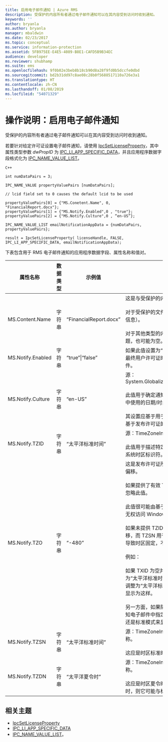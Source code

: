 ```yaml
---
title: 启用电子邮件通知 | Azure RMS
description: 受保护的内容所有者通过电子邮件通知可以在其内容受到访问时收到通知。
keywords: ''
author: bryanla
ms.author: bryanla
manager: mbaldwin
ms.date: 02/23/2017
ms.topic: conceptual
ms.service: information-protection
ms.assetid: 5FB975EE-E4E5-4089-B8E1-CAFD5B9B34EC
audience: developer
ms.reviewer: shubhamp
ms.suite: ems
ms.openlocfilehash: 9f0b02e3beb8b18cb90d8a28f9fd0b5dccfe0dbd
ms.sourcegitcommit: bd2b31dd97c8ae08c28b0f5688517110a726e3a1
ms.translationtype: HT
ms.contentlocale: zh-CN
ms.lasthandoff: 01/08/2019
ms.locfileid: "54071329"
---
```

# <a name="how-to-enable-email-notification"></a>操作说明：启用电子邮件通知

受保护的内容所有者通过电子邮件通知可以在其内容受到访问时收到通知。

若要针对给定许可证设置电子邮件通知，请使用 [IpcSetLicenseProperty](https://msdn.microsoft.com/library/hh535271.aspx)，其中属性类型参数 *dwPropID* 为 [IPC\_LI\_APP\_SPECIFIC\_DATA](https://msdn.microsoft.com/library/hh535287.aspx)，并且应用程序数据字段格式化为 [IPC\_NAME\_VALUE\_LIST](https://msdn.microsoft.com/library/hh535277.aspx)。

    C++

    int numDataPairs = 3;

    IPC_NAME_VALUE propertyValuePairs [numDataPairs];

    // lcid field set to 0 causes the default lcid to be used

    propertyValuePairs[0] = {"MS.Conetent.Name", 0, "FinancialReport.docx"};
    propertyValuePairs[1] = {"MS.Notify.Enabled",0 , "true"};
    propertyValuePairs[2] = {"MS.Notify.Culture",0 , “en-US”};

    IPC_NAME_VALUE_LIST emailNotificationAppData = {numDataPairs, propertyValuePairs};

    result = IpcSetLicenseProperty( licenseHandle, FALSE, IPC_LI_APP_SPECIFIC_DATA, emailNotificationAppData);


下表包含用于 RMS 电子邮件通知的应用程序数据字段、属性名称和值对。


|属性名称 | 数据类型 | 示例值 | 注意 |
|--------------|-----------|---------------|-------|
|MS.Content.Name|字符串|“FinancialReport.docx”|这是与受保护的内容关联的标识符。<br><br> 对于受保护的文件，此值应是文件的名称（不包含任何路径信息）。<br><br> 对于其他类型的内容（如电子邮件），这可能是电子邮件的主题，也可能为空。|
|MS.Notify.Enabled|字符串|“true”&#124;“false”|如果此值设置为“true”，则当有人尝试使用发布许可证来获取最终用户许可证时，会向发布许可证所有者发送通知电子邮件。|
|MS.Notify.Culture|字符串|“en-US”| 源：System.Globalization.CultureInfo.CurrentUICulture.Name <br><br>此值用于确定通知电子邮件的本地化语言以及应在电子邮件中使用的日期/时间和数字格式设置。<br><br>其设置应基于用于创建发布许可证的计算机的用户设置，或基于发布许可证的所有者的首选区域性。|
|MS.Notify.TZID|字符串|“太平洋标准时间”|源：TimeZoneInfo.Local.Id - Windows 时区 ID。<br><br>此值用于描述特定时区及其特征的 Microsoft Windows 操作系统时区标识符。|
|MS.Notify.TZO|字符串|“-480”|这是发布许可证所有者的时区相对于 UTC 时间在分钟方面的偏移。<br><br>如果提供了有效 TZID 值，则会使用它指定的时区偏移，而忽略此值。<br><br>此值很可能由基于非 Windows 的发布平台使用，这些平台无权访问 Windows 操作系统时区 ID 值的列表。<br><br>如果未提供 TZID 值，则此值用于计算通知消息的时间偏移，而 TZSN 用于（与时区值无关）指示时区的名称。 这会导致时区固定，不会在夏令时适用时针对夏令时进行更新。<br><br>例如：<br><br>如果 TXID 为空并且 TZ0 设置为“-420”，而 TZSN 设置为“太平洋标准时间”，则通知电子邮件中显示的所有值都会调整为“太平洋标准时间”，即使夏令时当前已不再生效也会显示为这样。<br><br>另一方面，如果随 TZSN 和 TZDN 一起提供了 TZID，则通知电子邮件中指定的时间会基于日期和时间应以夏令时模式还是标准模式来显示而进行调整和显示。|
|MS.Notify.TZSN|字符串|“太平洋标准时间”|源：TimeZoneInfo.Local.StandardName - 标准时区名称。<br><br>这应是时区标准时区名称的本地化名称。|
|MS.Notify.TZDN|字符串|“太平洋夏令时”|源：TimeZoneInfo.Local.DaylightName - 夏令时时区名称。<br><br>这应是时区夏令时名称的本地化名称。 如果时区不支持夏令时，则它可能与标准名称相同。|

## <a name="related-topics"></a>相关主题

- [IpcSetLicenseProperty](https://msdn.microsoft.com/library/hh535271.aspx)
- [IPC\_LI\_APP\_SPECIFIC\_DATA](https://msdn.microsoft.com/library/hh535287.aspx)
- [IPC\_NAME\_VALUE\_LIST](https://msdn.microsoft.com/library/hh535277.aspx)。
